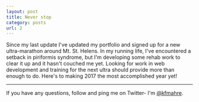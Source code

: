 ```yaml
---
layout: post
title: Never stop
category: posts
url: 2
---
```


Since my last update I've updated my portfolio and signed up for a new ultra-marathon around Mt. St. Helens. In my running life, I've encountered a setback in piriformis syndrome, but I'm developing some rehab work to clear it up and it hasn't couched me yet. Looking for work in web development and training for the next ultra should provide more than enough to do. Here's to making 2017 the most accomplished year yet!

---

If you have any questions, follow and ping me on Twitter- I'm
[@kfmahre][twitter].

[jekyll]: https://github.com/mojombo/jekyll
[km]: http://kfmahre.github.io
[twitter]: https://twitter.com/kfmahre